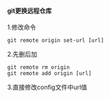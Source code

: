 #### git更换远程仓库

1.修改命令

````
git remote origin set-url [url]
````

2.先删后加

````
git remote rm origin
git remote add origin [url]
````

3.直接修改config文件中url值